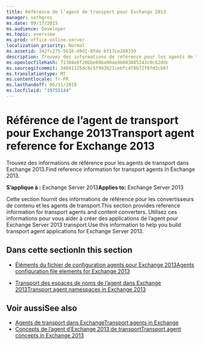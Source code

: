```yaml
---
title: Référence de l’agent de transport pour Exchange 2013
manager: sethgros
ms.date: 09/17/2015
ms.audience: Developer
ms.topic: overview
ms.prod: office-online-server
localization_priority: Normal
ms.assetid: 342fc275-5b16-49d1-8fde-bf17ce289339
description: Trouvez des informations de référence pour les agents de transport dans Exchange 2013.
ms.openlocfilehash: 71384e8f20bbe696a90aa9b003805143c0c62ddc
ms.sourcegitcommit: 34041125dc8c5f993b21cebfc4f8b72f0fd2cb6f
ms.translationtype: MT
ms.contentlocale: fr-FR
ms.lasthandoff: 06/11/2018
ms.locfileid: "19755144"
---
```

# <a name="transport-agent-reference-for-exchange-2013"></a><span data-ttu-id="570ec-103">Référence de l’agent de transport pour Exchange 2013</span><span class="sxs-lookup"><span data-stu-id="570ec-103">Transport agent reference for Exchange 2013</span></span>

<span data-ttu-id="570ec-104">Trouvez des informations de référence pour les agents de transport dans Exchange 2013.</span><span class="sxs-lookup"><span data-stu-id="570ec-104">Find reference information for transport agents in Exchange 2013.</span></span>
  
<span data-ttu-id="570ec-105">**S’applique à :** Exchange Server 2013</span><span class="sxs-lookup"><span data-stu-id="570ec-105">**Applies to:** Exchange Server 2013</span></span> 
  
<span data-ttu-id="570ec-106">Cette section fournit des informations de référence pour les convertisseurs de contenu et les agents de transport.</span><span class="sxs-lookup"><span data-stu-id="570ec-106">This section provides reference information for transport agents and content converters.</span></span> <span data-ttu-id="570ec-107">Utilisez ces informations pour vous aider à créer des applications de l’agent pour Exchange Server 2013 transport.</span><span class="sxs-lookup"><span data-stu-id="570ec-107">Use this information to help you build transport agent applications for Exchange Server 2013.</span></span>
  
## <a name="in-this-section"></a><span data-ttu-id="570ec-108">Dans cette section</span><span class="sxs-lookup"><span data-stu-id="570ec-108">In this section</span></span>

- [<span data-ttu-id="570ec-109">Éléments du fichier de configuration agents pour Exchange 2013</span><span class="sxs-lookup"><span data-stu-id="570ec-109">Agents configuration file elements for Exchange 2013</span></span>](agents-configuration-file-elements-for-exchange-2013.md)
    
- [<span data-ttu-id="570ec-110">Transport des espaces de noms de l’agent dans Exchange 2013</span><span class="sxs-lookup"><span data-stu-id="570ec-110">Transport agent namespaces in Exchange 2013</span></span>](transport-agent-namespaces-in-exchange-2013.md)
    
## <a name="see-also"></a><span data-ttu-id="570ec-111">Voir aussi</span><span class="sxs-lookup"><span data-stu-id="570ec-111">See also</span></span>

- [<span data-ttu-id="570ec-112">Agents de transport dans Exchange</span><span class="sxs-lookup"><span data-stu-id="570ec-112">Transport agents in Exchange</span></span>](transport-agents-in-exchange-2013.md)
- [<span data-ttu-id="570ec-113">Concepts de l’agent d’Exchange 2013 de transport</span><span class="sxs-lookup"><span data-stu-id="570ec-113">Transport agent concepts in Exchange 2013</span></span>](transport-agent-concepts-in-exchange-2013.md)

